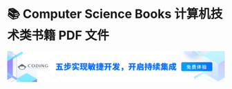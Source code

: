# 📚 Computer Science Books 计算机技术类书籍 PDF 文件

<div align="center">

[![](coding.png)](https://e.coding.net/?utm_source=huiha&utm_medium=banner&utm_campaign=march2019)

</div> 